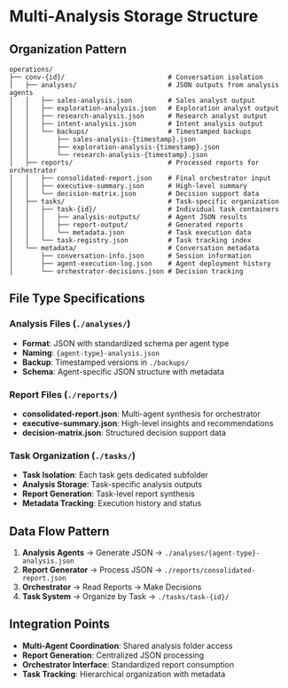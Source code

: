 # Multi-Analysis Storage Structure

## Organization Pattern
```
operations/
├── conv-{id}/                          # Conversation isolation
│   ├── analyses/                       # JSON outputs from analysis agents
│   │   ├── sales-analysis.json         # Sales analyst output
│   │   ├── exploration-analysis.json   # Exploration analyst output
│   │   ├── research-analysis.json      # Research analyst output
│   │   ├── intent-analysis.json        # Intent analysis output
│   │   └── backups/                    # Timestamped backups
│   │       ├── sales-analysis-{timestamp}.json
│   │       ├── exploration-analysis-{timestamp}.json
│   │       └── research-analysis-{timestamp}.json
│   ├── reports/                        # Processed reports for orchestrator
│   │   ├── consolidated-report.json    # Final orchestrator input
│   │   ├── executive-summary.json      # High-level summary
│   │   └── decision-matrix.json        # Decision support data
│   ├── tasks/                          # Task-specific organization
│   │   ├── task-{id}/                  # Individual task containers
│   │   │   ├── analysis-outputs/       # Agent JSON results
│   │   │   ├── report-output/          # Generated reports
│   │   │   └── metadata.json           # Task execution data
│   │   └── task-registry.json          # Task tracking index
│   └── metadata/                       # Conversation metadata
│       ├── conversation-info.json      # Session information
│       ├── agent-execution-log.json    # Agent deployment history
│       └── orchestrator-decisions.json # Decision tracking
```

## File Type Specifications

### Analysis Files (`./analyses/`)
- **Format**: JSON with standardized schema per agent type
- **Naming**: `{agent-type}-analysis.json`
- **Backup**: Timestamped versions in `./backups/`
- **Schema**: Agent-specific JSON structure with metadata

### Report Files (`./reports/`)
- **consolidated-report.json**: Multi-agent synthesis for orchestrator
- **executive-summary.json**: High-level insights and recommendations
- **decision-matrix.json**: Structured decision support data

### Task Organization (`./tasks/`)
- **Task Isolation**: Each task gets dedicated subfolder
- **Analysis Storage**: Task-specific analysis outputs
- **Report Generation**: Task-level report synthesis
- **Metadata Tracking**: Execution history and status

## Data Flow Pattern
1. **Analysis Agents** → Generate JSON → `./analyses/{agent-type}-analysis.json`
2. **Report Generator** → Process JSON → `./reports/consolidated-report.json`
3. **Orchestrator** → Read Reports → Make Decisions
4. **Task System** → Organize by Task → `./tasks/task-{id}/`

## Integration Points
- **Multi-Agent Coordination**: Shared analysis folder access
- **Report Generation**: Centralized JSON processing
- **Orchestrator Interface**: Standardized report consumption
- **Task Tracking**: Hierarchical organization with metadata